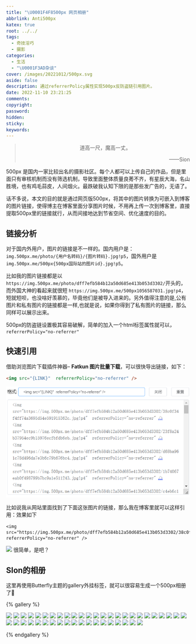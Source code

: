 ```yaml
---
title: "\U0001F4F8500px 网页相册"
abbrlink: Anti500px
katex: true
root: ../../
tags:
  - 奇技淫巧
  - 摄影
categories:
  - 生活
  - "\U0001F3AD杂谈"
cover: /images/20221012/500px.svg
aside: false
description: 通过referrerPolicy属性实现500px反防盗链引用图片。
date: 2022-11-10 23:21:25
comments:
copyright:
password:
hidden:
sticky:
keywords:
---
```


> <center>道高一尺，魔高一丈。</center>
> <p align="right">——Sion</p>
500px 是国内一家比较出名的摄影社区。每个人都可以上传自己的作品，但是里面只有审核机制而没有筛选机制，导致里面整体质量良莠不齐，有星辰大海，名山胜境，也有鸡毛蒜皮，人间烟火。最跌破我认知下限的是那些发广告的，无语了。

话不多说，本文的目的就是通过网页版500px，将其中的图片转换为可嵌入到博客的图片链接，使得博主在博客里面分享图片时候，不用再上传一次到博客里，直接提取500px里的链接就行，从而间接地达到节省空间、优化速度的目的。
## 链接分析

对于国内外用户，图片的链接是不一样的。国内用户是：`img.500px.me/photo/{用户名转码}/{图片转码}.jpg!p5`，国外用户是`img.500px.me/500px{500px国际站的图片id}.jpg!p5`。

比如我的图片链接都是以 `https://img.500px.me/photo/dff7efb584b12a50d685e413b053d3302/`开头的，而外国大神的看起来就很短 `https://img.500px.me/500px1056587031.jpg!p4`，短就短呗，也没啥好羡慕的，毕竟他们是被导入进来的。另外值得注意的是,公有图片和私有图片的链接都是一样,也就是说，如果你得到了私有图片的链接，那么同样可以展示出来。

500px的防盗链设置极其容易破解，简单的加入一个html标签属性就可以，`referrerPolicy="no-referrer"`

## 快速引用

借助浏览图片下载插件神器– **Fatkun 图片批量下载**，可以很快导出链接，如下：
```html 
<img src="{LINK}"  referrerPolicy="no-referrer" />
```

![反防盗链导出](../../../images/20221012/image-20221110233221591.png)

比如说我从网站里面找到了下面这张图片的链接，那么我在博客里就可以这样引用：效果如下

```
<img src="https://img.500px.me/photo/dff7efb584b12a50d685e413b053d3302/38c0f34f4ff74a3695d54e591915362c.jpg!p4"  referrerPolicy="no-referrer" />
```
<img src="https://img.500px.me/photo/dff7efb584b12a50d685e413b053d3302/38c0f34f4ff74a3695d54e591915362c.jpg!p4"  referrerPolicy="no-referrer" />
很简单，是吧？

## SIon的相册
这里再使用Butterfly主题的gallery外挂标签，就可以很容易生成一个500px相册了🥳

{% gallery %}

<img src="https://img.500px.me/photo/dff7efb584b12a50d685e413b053d3302/38c0f34f4ff74a3695d54e591915362c.jpg!p4"  referrerPolicy="no-referrer" />
<img src="https://img.500px.me/photo/dff7efb584b12a50d685e413b053d3302/23f8a24b37954ec9b15976ecfbfdb6eb.jpg!p4"  referrerPolicy="no-referrer" />
<img src="https://img.500px.me/photo/dff7efb584b12a50d685e413b053d3302/d68ba961c78d496da7e3b6c79b676bc4.jpg!p4"  referrerPolicy="no-referrer" />
<img src="https://img.500px.me/photo/dff7efb584b12a50d685e413b053d3302/1b74067eab0f498799b7bc9a1e511243.jpg!p4"  referrerPolicy="no-referrer" />
<img src="https://img.500px.me/photo/dff7efb584b12a50d685e413b053d3302/c4eb6c13d0d44c37b3795b0df075f24b.jpg!p4"  referrerPolicy="no-referrer" />
<img src="https://img.500px.me/photo/dff7efb584b12a50d685e413b053d3302/9856a2099c2a4b99a1683c37d09418ee.jpg!p4"  referrerPolicy="no-referrer" />
<img src="https://img.500px.me/photo/dff7efb584b12a50d685e413b053d3302/26dfef859e42485784d9f7cf7cc0336d.jpg!p4"  referrerPolicy="no-referrer" />
<img src="https://img.500px.me/photo/dff7efb584b12a50d685e413b053d3302/732e47acae1849e192f8b021e374f2b2.jpg!p4"  referrerPolicy="no-referrer" />
<img src="https://img.500px.me/photo/dff7efb584b12a50d685e413b053d3302/b4c61277fbc143ada80e0eb08f79b5d7.jpg!p4"  referrerPolicy="no-referrer" />
<img src="https://img.500px.me/photo/dff7efb584b12a50d685e413b053d3302/9de3c1ddf4f74e43a7ec449f53943129.jpg!p4"  referrerPolicy="no-referrer" />
<img src="https://img.500px.me/photo/dff7efb584b12a50d685e413b053d3302/481816677bff45f98e7c4d1700c326c9.jpg!p4"  referrerPolicy="no-referrer" />
<img src="https://img.500px.me/photo/dff7efb584b12a50d685e413b053d3302/357f71703c9540ebba89a3d2d1bc65ef.jpg!p4"  referrerPolicy="no-referrer" />
<img src="https://img.500px.me/photo/dff7efb584b12a50d685e413b053d3302/6900f142f31442fcafb6e74fce55a920.jpg!p4"  referrerPolicy="no-referrer" />
<img src="https://img.500px.me/photo/dff7efb584b12a50d685e413b053d3302/e759e19455224c12858612d9f1076301.jpg!p4"  referrerPolicy="no-referrer" />
<img src="https://img.500px.me/photo/dff7efb584b12a50d685e413b053d3302/55fbb729398340bb8cd1e204908a27ab.jpg!p4"  referrerPolicy="no-referrer" />
<img src="https://img.500px.me/photo/dff7efb584b12a50d685e413b053d3302/d7bd7d903ead4bfe88787b22ea78b74e.jpg!p4"  referrerPolicy="no-referrer" />
<img src="https://img.500px.me/photo/dff7efb584b12a50d685e413b053d3302/e7910cba37a6471a8826d3a1f6d36e41.jpg!p4"  referrerPolicy="no-referrer" />
<img src="https://img.500px.me/photo/dff7efb584b12a50d685e413b053d3302/3f33f618186d4c06aabf2031103fcecb.jpg!p4"  referrerPolicy="no-referrer" />
<img src="https://img.500px.me/photo/dff7efb584b12a50d685e413b053d3302/1c41d02a05254743aca80da985fe7cd3.jpg!p4"  referrerPolicy="no-referrer" />
<img src="https://img.500px.me/photo/dff7efb584b12a50d685e413b053d3302/58667d77122d4c0da55c3583c06f89db.jpg!p4"  referrerPolicy="no-referrer" />
<img src="https://img.500px.me/photo/dff7efb584b12a50d685e413b053d3302/29422fa65b9e485db283eab2f3365bf3.jpg!p4"  referrerPolicy="no-referrer" />
<img src="https://img.500px.me/photo/dff7efb584b12a50d685e413b053d3302/16151c6c748a4f5184d29c49e7fd8d57.jpg!p4"  referrerPolicy="no-referrer" />
<img src="https://img.500px.me/photo/dff7efb584b12a50d685e413b053d3302/d2c8acea804b4ff281d4e244cf264d09.jpg!p4"  referrerPolicy="no-referrer" />
<img src="https://img.500px.me/photo/dff7efb584b12a50d685e413b053d3302/e88d6afd6d324272b66c540a5098265b.jpg!p4"  referrerPolicy="no-referrer" />
<img src="https://img.500px.me/photo/dff7efb584b12a50d685e413b053d3302/8a4b9a8ecb024dcabc950138cd02869f.jpg!p4"  referrerPolicy="no-referrer" />
<img src="https://img.500px.me/photo/dff7efb584b12a50d685e413b053d3302/f187bb7c76b44ef0803754f4533ac7ee.jpg!p4"  referrerPolicy="no-referrer" />
<img src="https://img.500px.me/photo/dff7efb584b12a50d685e413b053d3302/d1ef4a72803d40baaf95585bb7bd7838.jpg!p4"  referrerPolicy="no-referrer" />
<img src="https://img.500px.me/photo/dff7efb584b12a50d685e413b053d3302/b6c9be6b1f6b44d483b063d07b4f00c1.jpg!p4"  referrerPolicy="no-referrer" />
<img src="https://img.500px.me/photo/dff7efb584b12a50d685e413b053d3302/a2fed8f47efb400faba7ecf7a9e166f8.jpg!p4"  referrerPolicy="no-referrer" />
<img src="https://img.500px.me/photo/dff7efb584b12a50d685e413b053d3302/b3a1c218426a4cb585e1fe153de704e3.jpg!p4"  referrerPolicy="no-referrer" />
<img src="https://img.500px.me/photo/dff7efb584b12a50d685e413b053d3302/59d0131625e54ea7ad6d4851989f6700.jpeg!p5"  referrerPolicy="no-referrer" />
<img src="https://img.500px.me/photo/dff7efb584b12a50d685e413b053d3302/389adaa0992644199593cf9095abf491.jpg!p4"  referrerPolicy="no-referrer" />
<img src="https://img.500px.me/photo/dff7efb584b12a50d685e413b053d3302/a797339f4add4bc687753acbdda2edf7.jpg!p4"  referrerPolicy="no-referrer" />
<img src="https://img.500px.me/photo/dff7efb584b12a50d685e413b053d3302/e6757fc1daa8450ca122b5d772fbb81d.jpg!p4"  referrerPolicy="no-referrer" />
<img src="https://img.500px.me/photo/dff7efb584b12a50d685e413b053d3302/76b38adb23e3458f896f8e25a89624a9.jpg!p4"  referrerPolicy="no-referrer" />
<img src="https://img.500px.me/photo/dff7efb584b12a50d685e413b053d3302/1db1e0a33c9e4e07a0b072a9df59f667.jpg!p4"  referrerPolicy="no-referrer" />
<img src="https://img.500px.me/photo/dff7efb584b12a50d685e413b053d3302/cb01bbcc2777402ab30c7e4f522310a6.jpg!p4"  referrerPolicy="no-referrer" />
<img src="https://img.500px.me/photo/dff7efb584b12a50d685e413b053d3302/f39eb0a0e19d45b195bcd8febaa1f790.jpg!p4"  referrerPolicy="no-referrer" />
<img src="https://img.500px.me/photo/dff7efb584b12a50d685e413b053d3302/cf4fdd443cda4bcb80a2c9537f4bfb51.jpg!p4"  referrerPolicy="no-referrer" />
<img src="https://img.500px.me/photo/dff7efb584b12a50d685e413b053d3302/fb3308f7e92d44d6bc58f50cd9c151ff.jpg!p4"  referrerPolicy="no-referrer" />
<img src="https://img.500px.me/photo/dff7efb584b12a50d685e413b053d3302/bd0f3892747f4e8a87161791f7e9a665.jpg!p4"  referrerPolicy="no-referrer" />
<img src="https://img.500px.me/photo/dff7efb584b12a50d685e413b053d3302/b473c0e171b248efaeaa25a47b214774.jpg!p4"  referrerPolicy="no-referrer" />
<img src="https://img.500px.me/photo/dff7efb584b12a50d685e413b053d3302/d12c5461174f4a34b77f6b61ab5f00f0.jpg!p4"  referrerPolicy="no-referrer" />
<img src="https://img.500px.me/photo/dff7efb584b12a50d685e413b053d3302/00ec126e0b644d7cae8dee49667faa1a.jpg!p4"  referrerPolicy="no-referrer" />

{% endgallery %}